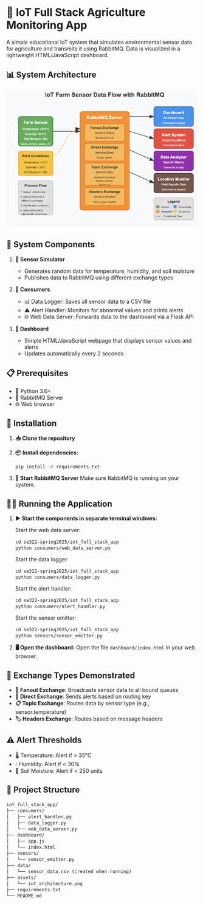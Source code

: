# 🌱 IoT Full Stack Agriculture Monitoring App

A simple educational IoT system that simulates environmental sensor data for agriculture and transmits it using RabbitMQ. Data is visualized in a lightweight HTML/JavaScript dashboard.

## 📊 System Architecture

![IoT Farm Sensor Data Flow with RabbitMQ](assets/iot_architecture.png)

## 🧩 System Components

1. **📡 Sensor Simulator**
   - Generates random data for temperature, humidity, and soil moisture
   - Publishes data to RabbitMQ using different exchange types

2. **🔄 Consumers**
   - 📊 Data Logger: Saves all sensor data to a CSV file
   - ⚠️ Alert Handler: Monitors for abnormal values and prints alerts
   - 🌐 Web Data Server: Forwards data to the dashboard via a Flask API

3. **📱 Dashboard**
   - Simple HTML/JavaScript webpage that displays sensor values and alerts
   - Updates automatically every 2 seconds

## 📋 Prerequisites

- 🐍 Python 3.6+
- 🐰 RabbitMQ Server
- 🌐 Web browser

## 🔧 Installation

1. **📥 Clone the repository**

2. **📦 Install dependencies:**
   ```
   pip install -r requirements.txt
   ```

3. **🚀 Start RabbitMQ Server**
   Make sure RabbitMQ is running on your system.

## 🏃‍♂️ Running the Application

1. **▶️ Start the components in separate terminal windows:**

   Start the web data server:
   ```
   cd se322-spring2025/iot_full_stack_app
   python consumers/web_data_server.py
   ```

   Start the data logger:
   ```
   cd se322-spring2025/iot_full_stack_app
   python consumers/data_logger.py
   ```

   Start the alert handler:
   ```
   cd se322-spring2025/iot_full_stack_app
   python consumers/alert_handler.py
   ```

   Start the sensor emitter:
   ```
   cd se322-spring2025/iot_full_stack_app
   python sensors/sensor_emitter.py
   ```

2. **🖥️ Open the dashboard:**
   Open the file `dashboard/index.html` in your web browser.

## 🔄 Exchange Types Demonstrated

- **📢 Fanout Exchange**: Broadcasts sensor data to all bound queues
- **🎯 Direct Exchange**: Sends alerts based on routing key
- **📋 Topic Exchange**: Routes data by sensor type (e.g., sensor.temperature)
- **🏷️ Headers Exchange**: Routes based on message headers

## ⚠️ Alert Thresholds

- 🌡️ Temperature: Alert if > 35°C
- 💧 Humidity: Alert if < 30%
- 🌱 Soil Moisture: Alert if < 250 units

## 📁 Project Structure

```
iot_full_stack_app/
├── consumers/
│   ├── alert_handler.py
│   ├── data_logger.py
│   └── web_data_server.py
├── dashboard/
│   ├── app.js
│   └── index.html
├── sensors/
│   └── sensor_emitter.py
├── data/
│   └── sensor_data.csv (created when running)
├── assets/
│   └── iot_architecture.png
├── requirements.txt
└── README.md
``` 
